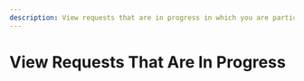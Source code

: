 ```yaml
---
description: View requests that are in progress in which you are participating.
---
```


# View Requests That Are In Progress

